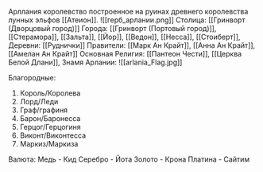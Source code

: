 Арллания королевство построенное на руинах древнего королевства лунных эльфов [[Атеион]].
![[герб_арлании.png]]
Столица:  [[Гринворт (Дворцовый город)]]
Города: [[Гринворт (Портовый город)]], [[Стерамора]], [[Зальта]], [[Йор]], [[Ведон]], [[Несса]], [[Стоиберт]], 
Деревни: [[Руднички]]
Правители: [[Марк Ан Крайт]], [[Анна Ан Крайт]], [[Амелан Ан Крайт]]
Основная Религия: [[Пантеон Чести]], [[Церква Белой Длани]], 
Знамя Арлании:
![[arlania_Flag.jpg]]


Благородные: 
1. Король/Королева
2. Лорд/Леди
3. Граф/графиня
4. Барон/Баронесса
5. Герцог/Герцогиня 
6. Виконт/Виконтесса
7. Маркиз/Маркиза

Валюта:
Медь - Кид
Серебро - Йота
Золото - Крона
Платина - Сайтим 
